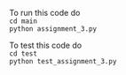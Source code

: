 To run this code do <br> 
``cd main`` <br>
``python assignment_3.py``

To test this code do <br>
``cd test`` <br>
``python test_assignment_3.py``
